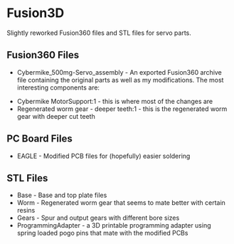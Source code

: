# Fusion3D
Slightly reworked Fusion360 files and STL files for servo parts.

## Fusion360 Files
* Cybermike_500mg-Servo_assembly - An exported Fusion360 archive file containing the original parts as well as my modifications.  The most interesting components are:
- Cybermike MotorSupport:1 - this is where most of the changes are
- Regenerated worm gear - deeper teeth:1 - this is the regenerated worm gear with deeper cut teeth

## PC Board Files
- EAGLE - Modified PCB files for (hopefully) easier soldering

## STL Files
- Base - Base and top plate files
- Worm - Regenerated worm gear that seems to mate better with certain resins
- Gears - Spur and output gears with different bore sizes
- ProgrammingAdapter - a 3D printable programming adapter using spring loaded pogo pins that mate with the modified PCBs

